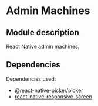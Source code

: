 # Admin Machines

## Module description

React Native admin machines.

## Dependencies

Dependencies used:
- [@react-native-picker/picker](https://www.npmjs.com/package/@react-native-picker/picker)
- [react-native-responsive-screen](https://www.npmjs.com/package/react-native-responsive-screen)
